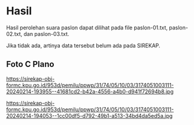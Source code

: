 # Hasil

Hasil perolehan suara paslon dapat dilihat pada file paslon-01.txt, paslon-02.txt, dan paslon-03.txt.

Jika tidak ada, artinya data tersebut belum ada pada SIREKAP.

## Foto C Plano

https://sirekap-obj-formc.kpu.go.id/953d/pemilu/ppwp/31/74/05/10/03/3174051003111-20240214-193955--41681cd2-b42a-4556-a4b0-d941f72694b8.jpg

https://sirekap-obj-formc.kpu.go.id/953d/pemilu/ppwp/31/74/05/10/03/3174051003111-20240214-194053--1cc00df5-d792-49b1-a513-34bd4da5ed5a.jpg

